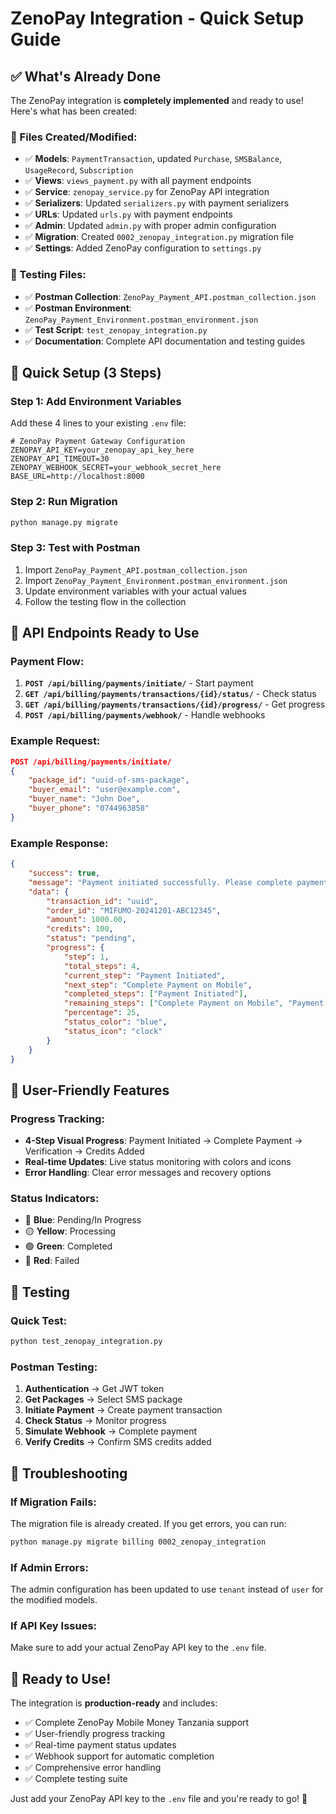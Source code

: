 # ZenoPay Integration - Quick Setup Guide

## ✅ What's Already Done

The ZenoPay integration is **completely implemented** and ready to use! Here's what has been created:

### 📁 Files Created/Modified:
- ✅ **Models**: `PaymentTransaction`, updated `Purchase`, `SMSBalance`, `UsageRecord`, `Subscription`
- ✅ **Views**: `views_payment.py` with all payment endpoints
- ✅ **Service**: `zenopay_service.py` for ZenoPay API integration
- ✅ **Serializers**: Updated `serializers.py` with payment serializers
- ✅ **URLs**: Updated `urls.py` with payment endpoints
- ✅ **Admin**: Updated `admin.py` with proper admin configuration
- ✅ **Migration**: Created `0002_zenopay_integration.py` migration file
- ✅ **Settings**: Added ZenoPay configuration to `settings.py`

### 🧪 Testing Files:
- ✅ **Postman Collection**: `ZenoPay_Payment_API.postman_collection.json`
- ✅ **Postman Environment**: `ZenoPay_Payment_Environment.postman_environment.json`
- ✅ **Test Script**: `test_zenopay_integration.py`
- ✅ **Documentation**: Complete API documentation and testing guides

## 🚀 Quick Setup (3 Steps)

### Step 1: Add Environment Variables
Add these 4 lines to your existing `.env` file:

```env
# ZenoPay Payment Gateway Configuration
ZENOPAY_API_KEY=your_zenopay_api_key_here
ZENOPAY_API_TIMEOUT=30
ZENOPAY_WEBHOOK_SECRET=your_webhook_secret_here
BASE_URL=http://localhost:8000
```

### Step 2: Run Migration
```bash
python manage.py migrate
```

### Step 3: Test with Postman
1. Import `ZenoPay_Payment_API.postman_collection.json`
2. Import `ZenoPay_Payment_Environment.postman_environment.json`
3. Update environment variables with your actual values
4. Follow the testing flow in the collection

## 🎯 API Endpoints Ready to Use

### Payment Flow:
1. **`POST /api/billing/payments/initiate/`** - Start payment
2. **`GET /api/billing/payments/transactions/{id}/status/`** - Check status
3. **`GET /api/billing/payments/transactions/{id}/progress/`** - Get progress
4. **`POST /api/billing/payments/webhook/`** - Handle webhooks

### Example Request:
```json
POST /api/billing/payments/initiate/
{
    "package_id": "uuid-of-sms-package",
    "buyer_email": "user@example.com",
    "buyer_name": "John Doe",
    "buyer_phone": "0744963858"
}
```

### Example Response:
```json
{
    "success": true,
    "message": "Payment initiated successfully. Please complete payment on your mobile device.",
    "data": {
        "transaction_id": "uuid",
        "order_id": "MIFUMO-20241201-ABC12345",
        "amount": 1000.00,
        "credits": 100,
        "status": "pending",
        "progress": {
            "step": 1,
            "total_steps": 4,
            "current_step": "Payment Initiated",
            "next_step": "Complete Payment on Mobile",
            "completed_steps": ["Payment Initiated"],
            "remaining_steps": ["Complete Payment on Mobile", "Payment Verification", "Credits Added"],
            "percentage": 25,
            "status_color": "blue",
            "status_icon": "clock"
        }
    }
}
```

## 🎨 User-Friendly Features

### Progress Tracking:
- **4-Step Visual Progress**: Payment Initiated → Complete Payment → Verification → Credits Added
- **Real-time Updates**: Live status monitoring with colors and icons
- **Error Handling**: Clear error messages and recovery options

### Status Indicators:
- 🔵 **Blue**: Pending/In Progress
- 🟡 **Yellow**: Processing
- 🟢 **Green**: Completed
- 🔴 **Red**: Failed

## 🧪 Testing

### Quick Test:
```bash
python test_zenopay_integration.py
```

### Postman Testing:
1. **Authentication** → Get JWT token
2. **Get Packages** → Select SMS package
3. **Initiate Payment** → Create payment transaction
4. **Check Status** → Monitor progress
5. **Simulate Webhook** → Complete payment
6. **Verify Credits** → Confirm SMS credits added

## 🔧 Troubleshooting

### If Migration Fails:
The migration file is already created. If you get errors, you can run:
```bash
python manage.py migrate billing 0002_zenopay_integration
```

### If Admin Errors:
The admin configuration has been updated to use `tenant` instead of `user` for the modified models.

### If API Key Issues:
Make sure to add your actual ZenoPay API key to the `.env` file.

## 🎉 Ready to Use!

The integration is **production-ready** and includes:
- ✅ Complete ZenoPay Mobile Money Tanzania support
- ✅ User-friendly progress tracking
- ✅ Real-time payment status updates
- ✅ Webhook support for automatic completion
- ✅ Comprehensive error handling
- ✅ Complete testing suite

Just add your ZenoPay API key to the `.env` file and you're ready to go! 🚀
